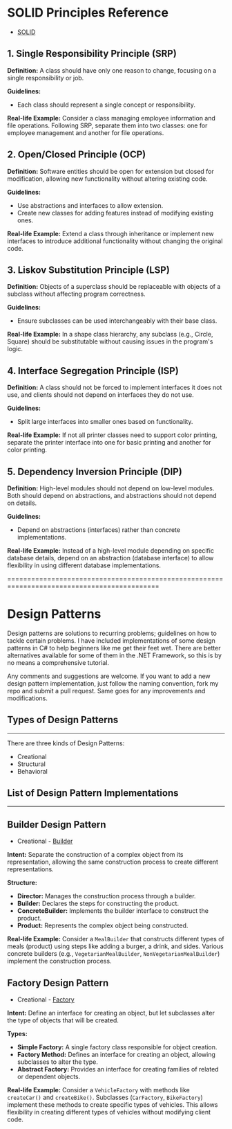 # SOLID Principles Reference
* [SOLID](/DesignPatterns/SOLID)
## 1. Single Responsibility Principle (SRP)

**Definition:**
A class should have only one reason to change, focusing on a single responsibility or job.

**Guidelines:**
- Each class should represent a single concept or responsibility.

**Real-life Example:**
Consider a class managing employee information and file operations. Following SRP, separate them into two classes: one for employee management and another for file operations.

## 2. Open/Closed Principle (OCP)

**Definition:**
Software entities should be open for extension but closed for modification, allowing new functionality without altering existing code.

**Guidelines:**
- Use abstractions and interfaces to allow extension.
- Create new classes for adding features instead of modifying existing ones.

**Real-life Example:**
Extend a class through inheritance or implement new interfaces to introduce additional functionality without changing the original code.

## 3. Liskov Substitution Principle (LSP)

**Definition:**
Objects of a superclass should be replaceable with objects of a subclass without affecting program correctness.

**Guidelines:**
- Ensure subclasses can be used interchangeably with their base class.

**Real-life Example:**
In a shape class hierarchy, any subclass (e.g., Circle, Square) should be substitutable without causing issues in the program's logic.

## 4. Interface Segregation Principle (ISP)

**Definition:**
A class should not be forced to implement interfaces it does not use, and clients should not depend on interfaces they do not use.

**Guidelines:**
- Split large interfaces into smaller ones based on functionality.

**Real-life Example:**
If not all printer classes need to support color printing, separate the printer interface into one for basic printing and another for color printing.

## 5. Dependency Inversion Principle (DIP)

**Definition:**
High-level modules should not depend on low-level modules. Both should depend on abstractions, and abstractions should not depend on details.

**Guidelines:**
- Depend on abstractions (interfaces) rather than concrete implementations.

**Real-life Example:**
Instead of a high-level module depending on specific database details, depend on an abstraction (database interface) to allow flexibility in using different database implementations.

============================================================================================
# Design Patterns
Design patterns are solutions to recurring problems; guidelines on how to tackle certain problems.
I have included implementations of some design patterns in C# to help beginners like me get their feet wet.
There are better alternatives available for some of them in the .NET Framework, so this is by no means a comprehensive tutorial.

Any comments and suggestions are welcome. If you want to add a new design pattern implementation, just follow the naming convention, fork my repo and submit a pull request. Same goes for any improvements and modifications.


## Types of Design Patterns
---------------------------
There are three kinds of Design Patterns:

* Creational
* Structural
* Behavioral

## List of Design Pattern Implementations
-----------------------------------------

## Builder Design Pattern
* Creational - [Builder](/DesignPatterns/CreationalPatterns/Builder)

**Intent:**
Separate the construction of a complex object from its representation, allowing the same construction process to create different representations.

**Structure:**
- **Director:** Manages the construction process through a builder.
- **Builder:** Declares the steps for constructing the product.
- **ConcreteBuilder:** Implements the builder interface to construct the product.
- **Product:** Represents the complex object being constructed.

**Real-life Example:**
Consider a `MealBuilder` that constructs different types of meals (product) using steps like adding a burger, a drink, and sides. Various concrete builders (e.g., `VegetarianMealBuilder`, `NonVegetarianMealBuilder`) implement the construction process.

## Factory Design Pattern
* Creational - [Factory](/DesignPatterns/CreationalPatterns/Factory)

**Intent:**
Define an interface for creating an object, but let subclasses alter the type of objects that will be created.

**Types:**
- **Simple Factory:** A single factory class responsible for object creation.
- **Factory Method:** Defines an interface for creating an object, allowing subclasses to alter the type.
- **Abstract Factory:** Provides an interface for creating families of related or dependent objects.

**Real-life Example:**
Consider a `VehicleFactory` with methods like `createCar()` and `createBike()`. Subclasses (`CarFactory`, `BikeFactory`) implement these methods to create specific types of vehicles. This allows flexibility in creating different types of vehicles without modifying client code.


